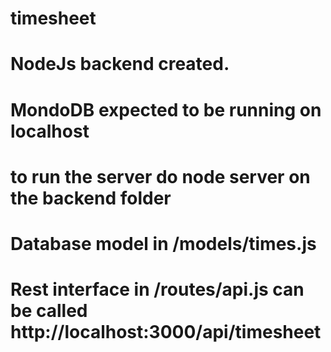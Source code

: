 # timesheet

# NodeJs backend created.
# MondoDB expected to be running on localhost
# to run the server do node server on the backend folder

# Database model in /models/times.js

# Rest interface in /routes/api.js can be called http://localhost:3000/api/timesheet